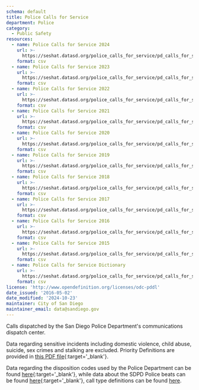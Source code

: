 ```yaml
---
schema: default
title: Police Calls for Service
department: Police
category:
  - Public Safety
resources:
  - name: Police Calls for Service 2024
    url: >-
      https://seshat.datasd.org/police_calls_for_service/pd_calls_for_service_2024_datasd.csv
    format: csv
  - name: Police Calls for Service 2023
    url: >-
      https://seshat.datasd.org/police_calls_for_service/pd_calls_for_service_2023_datasd.csv
    format: csv
  - name: Police Calls for Service 2022
    url: >-
      https://seshat.datasd.org/police_calls_for_service/pd_calls_for_service_2022_datasd.csv
    format: csv
  - name: Police Calls for Service 2021
    url: >-
      https://seshat.datasd.org/police_calls_for_service/pd_calls_for_service_2021_datasd.csv
    format: csv
  - name: Police Calls for Service 2020
    url: >-
      https://seshat.datasd.org/police_calls_for_service/pd_calls_for_service_2020_datasd.csv
    format: csv
  - name: Police Calls for Service 2019
    url: >-
      https://seshat.datasd.org/police_calls_for_service/pd_calls_for_service_2019_datasd.csv
    format: csv
  - name: Police Calls for Service 2018
    url: >-
      https://seshat.datasd.org/police_calls_for_service/pd_calls_for_service_2018_datasd.csv
    format: csv
  - name: Police Calls for Service 2017
    url: >-
      https://seshat.datasd.org/police_calls_for_service/pd_calls_for_service_2017_datasd.csv
    format: csv
  - name: Police Calls for Service 2016
    url: >-
      https://seshat.datasd.org/police_calls_for_service/pd_calls_for_service_2016_datasd.csv
    format: csv
  - name: Police Calls for Service 2015
    url: >-
      https://seshat.datasd.org/police_calls_for_service/pd_calls_for_service_2015_datasd.csv
    format: csv
  - name: Police Calls for Service Dictionary
    url: >-
      https://seshat.datasd.org/police_calls_for_service/pd_calls_for_service_dictionary_datasd.csv
    format: csv
license: 'http://www.opendefinition.org/licenses/odc-pddl'
date_issued: '2016-05-02'
date_modified: '2024-10-23'
maintainer: City of San Diego
maintainer_email: data@sandiego.gov
---
```

Calls dispatched by the San Diego Police Department's communications
dispatch center.
<!--more-->
Data regarding sensitive incidents including domestic
violence, child abuse, suicide, sex crimes and stalking are excluded.
Priority Definitions are provided in [this PDF file](https://seshat.datasd.org/police_calls_for_service/pd_cfs_priority_defs_datasd.pdf){:target='_blank'}.


Data regarding the disposition codes used by the Police Department can be
found [here](/datasets/police-calls-disposition-codes/){:target='_blank'}, while data about the SDPD Police beats
can be found [here](/datasets/police-beats/){:target='_blank'}, call type definitions can be found [here](http://seshat.datasd.org/police_calls_for_service/pd_cfs_calltypes_datasd.csv).

